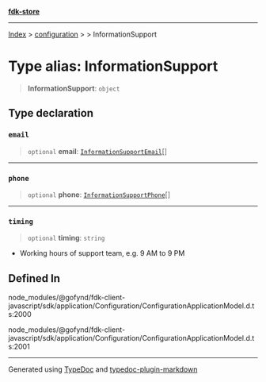 [**fdk-store**](../../../README.md)
***

[Index](../../../API.md) > [configuration](../../README.md) > [<internal>](../README.md) > InformationSupport

# Type alias: InformationSupport

> **InformationSupport**: `object`

## Type declaration

### `email`

> `optional` **email**: [`InformationSupportEmail`](type-alias.InformationSupportEmail.md)[]

***

### `phone`

> `optional` **phone**: [`InformationSupportPhone`](type-alias.InformationSupportPhone.md)[]

***

### `timing`

> `optional` **timing**: `string`

- Working hours of support team, e.g. 9 AM to 9 PM

## Defined In

node\_modules/@gofynd/fdk-client-javascript/sdk/application/Configuration/ConfigurationApplicationModel.d.ts:2000

node\_modules/@gofynd/fdk-client-javascript/sdk/application/Configuration/ConfigurationApplicationModel.d.ts:2001

***
Generated using [TypeDoc](https://typedoc.org/) and [typedoc-plugin-markdown](https://www.npmjs.com/package/typedoc-plugin-markdown)
